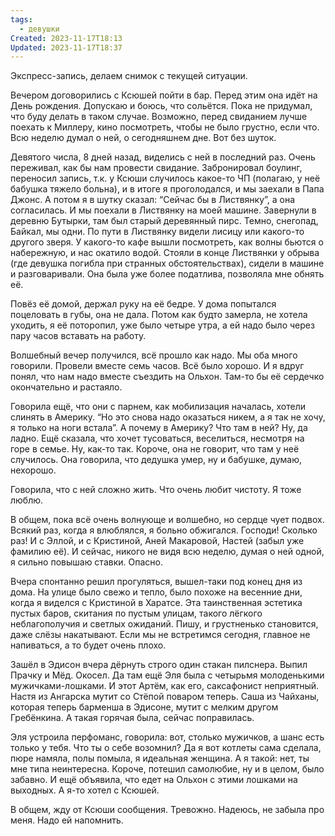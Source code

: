```yaml
---
tags:
  - девушки
Created: 2023-11-17T18:13
Updated: 2023-11-17T18:37
---
```

Экспресс-запись, делаем снимок с текущей ситуации.

Вечером договорились с Ксюшей пойти в бар. Перед этим она идёт на День рождения. Допускаю и боюсь, что сольётся. Пока не придумал, что буду делать в таком случае. Возможно, перед свиданием лучше поехать к Миллеру, кино посмотреть, чтобы не было грустно, если что. Всю неделю думал о ней, о сегодняшнем дне. Вот без шуток.

Девятого числа, 8 дней назад, виделись с ней в последний раз. Очень переживал, как бы нам провести свидание. Забронировал боулинг, переносил запись, т.к. у Ксюши случилось какое-то ЧП (полагаю, у неё бабушка тяжело больна), и в итоге я проголодался, и мы заехали в Папа Джонс. А потом я в шутку сказал: “Сейчас бы в Листвянку”, а она согласилась. И мы поехали в Листвянку на моей машине. Завернули в деревню Бутырки, там был старый деревянный пирс. Темно, снегопад, Байкал, мы одни. По пути в Листвянку видели лисицу или какого-то другого зверя. У какого-то кафе вышли посмотреть, как волны бьются о набережную, и нас окатило водой. Стояли в конце Листвянки у обрыва (где девушка погибла при странных обстоятельствах), сидели в машине и разговаривали. Она была уже более податлива, позволяла мне обнять её.

Повёз её домой, держал руку на её бедре. У дома попытался поцеловать в губы, она не дала. Потом как будто замерла, не хотела уходить, я её поторопил, уже было четыре утра, а ей надо было через пару часов вставать на работу.

Волшебный вечер получился, всё прошло как надо. Мы оба много говорили. Провели вместе семь часов. Всё было хорошо. И я вдруг понял, что нам надо вместе съездить на Ольхон. Там-то бы её сердечко окончательно и растаяло.

Говорила ещё, что они с парнем, как мобилизация началась, хотели слинять в Америку. “Но это снова надо оказаться никем, а я так не хочу, я только на ноги встала”. А почему в Америку? Что там в ней? Ну, да ладно. Ещё сказала, что хочет тусоваться, веселиться, несмотря на горе в семье. Ну, как-то так. Короче, она не говорит, что там у неё случилось. Она говорила, что дедушка умер, ну и бабушке, думаю, нехорошо.

Говорила, что с ней сложно жить. Что очень любит чистоту. Я тоже люблю.

В общем, пока всё очень волнующе и волшебно, но сердце чует подвох. Всякий раз, когда я влюблялся, я больно обжигался. Господи! Сколько раз! И с Эллой, и с Кристиной, Аней Макаровой, Настей (забыл уже фамилию её). И сейчас, никого не видя всю неделю, думая о ней одной, я сильно повышаю ставки. Опасно.

Вчера спонтанно решил прогуляться, вышел-таки под конец дня из дома. На улице было свежо и тепло, было похоже на весенние дни, когда я виделся с Кристиной в Харатсе. Эта таинственная эстетика пустых баров, скитания по пустым улицам, такого лёгкого неблагополучия и светлых ожиданий. Пишу, и грустненько становится, даже слёзы накатывают. Если мы не встретимся сегодня, главное не напиваться, а то будет очень плохо.

Зашёл в Эдисон вчера дёрнуть строго один стакан пилснера. Выпил Прачку и Мёд. Окосел. Да там ещё Эля была с четырьмя молоденькими мужичками-лошками. И этот Артём, как его, саксафонист неприятный. Настя из Ангарска мутит со Стёпой поваром теперь. Саша из Чайханы, которая теперь барменша в Эдисоне, мутит с мелким другом Гребёнкина. А такая горячая была, сейчас поправилась.

Эля устроила перфоманс, говорила: вот, столько мужичков, а шанс есть только у тебя. Что ты о себе возомнил? Да я вот котлеты сама сделала, пюре намяла, полы помыла, я идеальная женщина. А я такой: нет, ты мне типа неинтересна. Короче, потешил самолюбие, ну и в целом, было забавно. И ещё объявила, что едет на Ольхон с этими лошками на выходных. А я-то хотел с Ксюшей.

В общем, жду от Ксюши сообщения. Тревожно. Надеюсь, не забыла про меня. Надо ей напомнить.